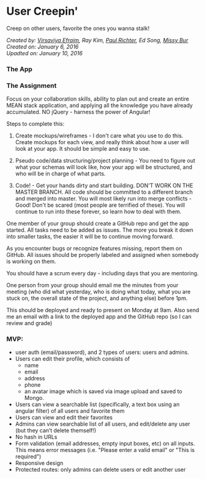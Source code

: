# User Creepin'  
Creep on other users, favorite the ones you wanna stalk!

*Created by: [Virsaviya Efraim](https://twitter.com/VirsaviyaEfraim), Ray Kim, [Paul Richter](https://twitter.com/paulgoblin), Ed Song, [Missy Bur](https://twitter.com/Missybur)*  
*Created on: January 6, 2016*  
*Upadted on: January 10, 2016*

### The App

### The Assignment

Focus on your collaboration skills, ability to plan out and create an entire MEAN stack application, and applying all the knowledge you have already accumulated. NO jQuery - harness the power of Angular!

Steps to complete this:
1) Create mockups/wireframes - I don't care what you use to do this. Create mockups for each view, and really think about how a user will look at your app. It should be simple and easy to use.

2) Pseudo code/data structuring/project planning - You need to figure out what your schemas will look like, how your app will be structured, and who will be in charge of what parts.

3) Code! - Get your hands dirty and start building. DON'T WORK ON THE MASTER BRANCH. All code should be committed to a different branch and merged into master. You will most likely run into merge conflicts - Good! Don't be scared (most people are terrified of these). You will continue to run into these forever, so learn how to deal with them.

One member of your group should create a GitHub repo and get the app started. All tasks need to be added as issues. The more you break it down into smaller tasks, the easier it will be to continue moving forward.

As you encounter bugs or recognize features missing, report them on GitHub. All issues should be properly labeled and assigned when somebody is working on them.

You should have a scrum every day - including days that you are mentoring. 

One person from your group should email me the minutes from your meeting (who did what yesterday, who is doing what today, what you are stuck on, the overall state of the project, and anything else) before 1pm.

This should be deployed and ready to present on Monday at 9am. Also send me an email with a link to the deployed app and the GitHub repo (so I can review and grade)

### MVP:

- user auth (email/password), and 2 types of users: users and admins.
- Users can edit their profile, which consists of 
    * name
    * email
    * address
    * phone
    * an avatar image which is saved via image upload and saved to Mongo.
- Users can view a searchable list (specifically, a text box using an angular filter) of all users and favorite them
- Users can view and edit their favorites
- Admins can view searchable list of all users, and edit/delete any user (but they can’t delete themself!)
- No hash in URLs
- Form validation (email addresses, empty input boxes, etc) on all inputs. This means error messages (i.e. "Please enter a valid email" or "This is required")
- Responsive design
- Protected routes: only admins can delete users or edit another user